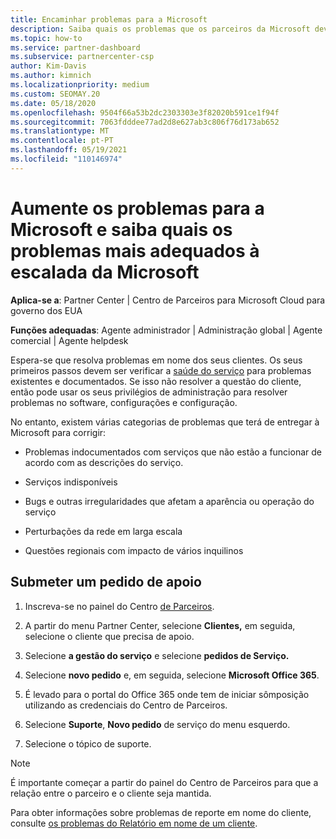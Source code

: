 ```yaml
---
title: Encaminhar problemas para a Microsoft
description: Saiba quais os problemas que os parceiros da Microsoft devem resolver para os seus clientes e quais os problemas que poderão vir a ter de agravar para a Microsoft.
ms.topic: how-to
ms.service: partner-dashboard
ms.subservice: partnercenter-csp
author: Kim-Davis
ms.author: kimnich
ms.localizationpriority: medium
ms.custom: SEOMAY.20
ms.date: 05/18/2020
ms.openlocfilehash: 9504f66a53b2dc2303303e3f82020b591ce1f94f
ms.sourcegitcommit: 7063fdddee77ad2d8e627ab3c806f76d173ab652
ms.translationtype: MT
ms.contentlocale: pt-PT
ms.lasthandoff: 05/19/2021
ms.locfileid: "110146974"
---
```

# <a name="escalate-problems-to-microsoft-and-learn-which-issues-are-more-suited-to-microsoft-escalation"></a>Aumente os problemas para a Microsoft e saiba quais os problemas mais adequados à escalada da Microsoft  

**Aplica-se a**: Partner Center | Centro de Parceiros para Microsoft Cloud para governo dos EUA

**Funções adequadas**: Agente administrador | Administração global | Agente comercial | Agente helpdesk

Espera-se que resolva problemas em nome dos seus clientes. Os seus primeiros passos devem ser verificar a [saúde do serviço](check-service-health.md) para problemas existentes e documentados. Se isso não resolver a questão do cliente, então pode usar os seus privilégios de administração para resolver problemas no software, configurações e configuração.

No entanto, existem várias categorias de problemas que terá de entregar à Microsoft para corrigir:

- Problemas indocumentados com serviços que não estão a funcionar de acordo com as descrições do serviço.

- Serviços indisponíveis

- Bugs e outras irregularidades que afetam a aparência ou operação do serviço

- Perturbações da rede em larga escala

- Questões regionais com impacto de vários inquilinos

## <a name="submit-a-support-request"></a>Submeter um pedido de apoio

1. Inscreva-se no painel do Centro [de Parceiros](https://partner.microsoft.com/dashboard).

2. A partir do menu Partner Center, selecione **Clientes,** em seguida, selecione o cliente que precisa de apoio.

3. Selecione **a gestão do serviço** e selecione **pedidos de Serviço.**

4. Selecione **novo pedido** e, em seguida, selecione **Microsoft Office 365**.

5. É levado para o portal do Office 365 onde tem de iniciar sômposição utilizando as credenciais do Centro de Parceiros.

6. Selecione **Suporte**, **Novo pedido** de serviço do menu esquerdo.

7. Selecione o tópico de suporte.

>[!NOTE]
>É importante começar a partir do painel do Centro de Parceiros para que a relação entre o parceiro e o cliente seja mantida. 

Para obter informações sobre problemas de reporte em nome do cliente, consulte [os problemas do Relatório em nome de um cliente](report-problems-on-behalf-of-a-customer.md).

